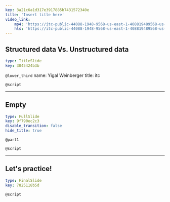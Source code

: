 ```yaml
---
key: 3a21c6a1d317e3917885b7431572340e
title: 'Insert title here'
video_link:
    mp4: 'https://itc-public-44088-1948-9568-us-east-1-408819489568-us-east-1.s3.amazonaws.com/input/structure_presentation.mp4'
    hls: 'https://itc-public-44088-1948-9568-us-east-1-408819489568-us-east-1.s3.amazonaws.com/output/hls/structurepresentation.m3u8'
---
```


## Structured data Vs. Unstructured data

```yaml
type: TitleSlide
key: 3045424b3b
```

`@lower_third`
name: Yigal Weinberger
title: itc

`@script`


---

## Empty

```yaml
type: FullSlide
key: 9f790ec2c3
disable_transition: false
hide_title: true
```

`@part1`


`@script`


---

## Let's practice!

```yaml
type: FinalSlide
key: 7825118b5d
```

`@script`
